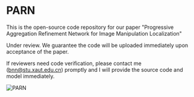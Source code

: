 # PARN
This is the open-source code repository for our paper "Progressive Aggregation Refinement Network for Image Manipulation Localization"

Under review. We guarantee the code will be uploaded immediately upon acceptance of the paper.

If reviewers need code verification, please contact me (bnn@stu.xaut.edu.cn) promptly and I will provide the source code and model immediately.

![PARN](https://github.com/ningnbai/PARN/assets/106603827/6964d8db-a962-4060-a9c6-53cc76b8473b)
